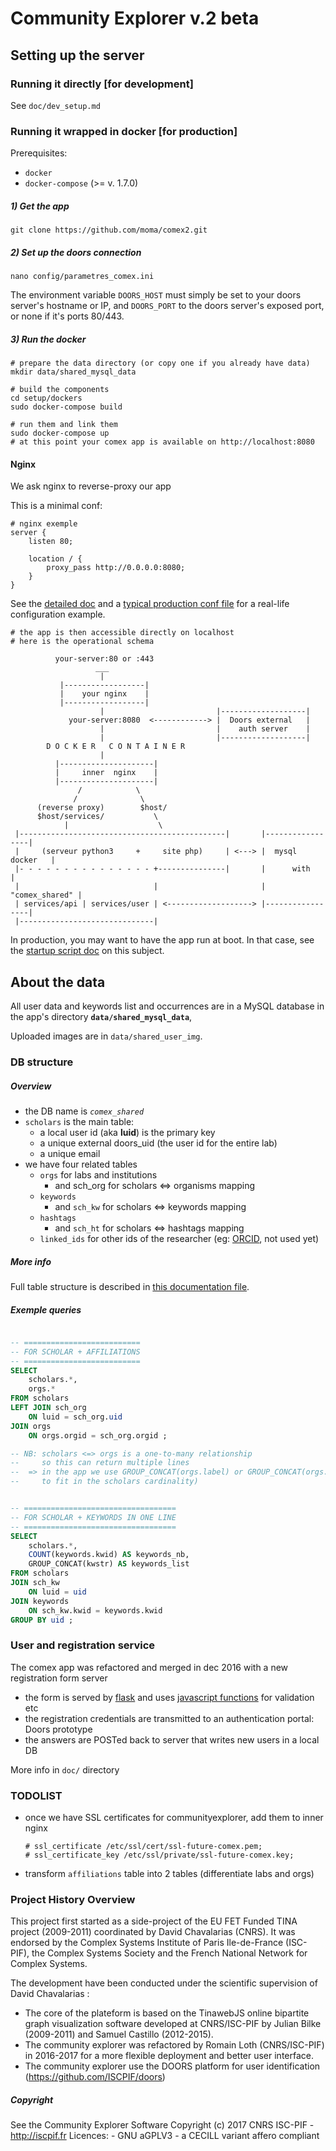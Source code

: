 Community Explorer v.2 beta
===========================

## Setting up the server

### Running it directly [for development]
See `doc/dev_setup.md`

### Running it wrapped in docker [for production]
Prerequisites:
  - `docker`
  - `docker-compose` (>= v. 1.7.0)  

##### 1) Get the app
```
git clone https://github.com/moma/comex2.git
```

##### 2) Set up the doors connection
```
nano config/parametres_comex.ini
```
The environment variable `DOORS_HOST` must simply be set to your doors server's hostname or IP, and `DOORS_PORT` to the doors server's exposed port, or none if it's ports 80/443.


##### 3) Run the docker
```
# prepare the data directory (or copy one if you already have data)
mkdir data/shared_mysql_data

# build the components
cd setup/dockers
sudo docker-compose build

# run them and link them
sudo docker-compose up
# at this point your comex app is available on http://localhost:8080
```

#### Nginx
We ask nginx to reverse-proxy our app

This is a minimal conf:

```
# nginx exemple
server {
    listen 80;

    location / {
        proxy_pass http://0.0.0.0:8080;
    }
}
```
See the [detailed doc](https://github.com/moma/comex2/blob/master/doc/nginx_conf.md) and a [typical production conf file](https://github.com/moma/comex2/blob/master/setup/comex2_deployed_outer.nginx.conf) for a real-life configuration example.

```
# the app is then accessible directly on localhost
# here is the operational schema

          your-server:80 or :443
                   ___
                    |
           |------------------|
           |    your nginx    |
           |------------------|
                    |                         |-------------------|
             your-server:8080  <------------> |  Doors external   |
                    |                         |    auth server    |
                    |                         |-------------------|
        D O C K E R   C O N T A I N E R
                    |
          |---------------------|
          |     inner  nginx    |
          |---------------------|
               /            \
              /              \
      (reverse proxy)        $host/
      $host/services/           \
            |                    \
 |----------------------------------------------|       |-----------------|
 |     (serveur python3     +     site php)     | <---> |  mysql docker   |
 |- - - - - - - - - - - - - - - +---------------|       |      with       |
 |                              |                       |  "comex_shared" |
 | services/api | services/user | <-------------------> |-----------------|
 |------------------------------|
```

In production, you may want to have the app run at boot. In that case, see the [startup script doc](https://github.com/moma/comex2/blob/master/doc/startup_script.md) on this subject.

## About the data

All user data and keywords list and occurrences are in a MySQL database in the app's directory **`data/shared_mysql_data`**,

Uploaded images are in `data/shared_user_img`.

### DB structure

##### Overview
  - the DB name is *`comex_shared`*  
  - `scholars` is the main table:
     - a local user id (aka **luid**) is the primary key
     - a unique external doors_uid (the user id for the entire lab)
     - a unique email
  - we have four related tables
    - `orgs` for labs and institutions
      - and sch_org for scholars <=> organisms mapping
    - `keywords`
      - and `sch_kw` for scholars <=> keywords mapping
    - `hashtags`
      - and `sch_ht` for scholars <=> hashtags mapping
    - `linked_ids` for other ids of the researcher (eg: [ORCID](http://orcid.org/), not used yet)

##### More info
Full table structure is described in [this documentation file](https://github.com/moma/comex2/blob/master/doc/table_specifications.md).

##### Exemple queries
```SQL

-- ==========================
-- FOR SCHOLAR + AFFILIATIONS
-- ==========================
SELECT
    scholars.*,
    orgs.*
FROM scholars
LEFT JOIN sch_org
    ON luid = sch_org.uid
JOIN orgs
    ON orgs.orgid = sch_org.orgid ;

-- NB: scholars <=> orgs is a one-to-many relationship
--     so this can return multiple lines
--  => in the app we use GROUP_CONCAT(orgs.label) or GROUP_CONCAT(orgs.toarray)
--     to fit in the scholars cardinality)


-- ==================================
-- FOR SCHOLAR + KEYWORDS IN ONE LINE
-- ==================================
SELECT
    scholars.*,
    COUNT(keywords.kwid) AS keywords_nb,
    GROUP_CONCAT(kwstr) AS keywords_list
FROM scholars
JOIN sch_kw
    ON luid = uid
JOIN keywords
    ON sch_kw.kwid = keywords.kwid
GROUP BY uid ;
```

### User and registration service
The comex app was refactored and merged in dec 2016 with a new registration form server

  - the form is served by [flask](http://flask.pocoo.org/) and uses [javascript functions](https://github.com/moma/comex2/blob/master/static/js/comex_reg_form_controllers.js) for validation etc  
  - the registration credentials are transmitted to an authentication portal: Doors prototype  
  - the answers are POSTed back to server that writes new users in a local DB  

More info in `doc/` directory

### TODOLIST
  - once we have SSL certificates for communityexplorer, add them to inner nginx
      ```
      # ssl_certificate /etc/ssl/cert/ssl-future-comex.pem;
      # ssl_certificate_key /etc/ssl/private/ssl-future-comex.key;
      ```

  - transform `affiliations` table into 2 tables (differentiate labs and orgs)

### Project History Overview
This project first started as a side-project of the EU FET Funded TINA project (2009-2011) coordinated by David Chavalarias (CNRS). It was endorsed by the Complex Systems Institute of Paris Ile-de-France (ISC-PIF), the Complex Systems Society and the French National Network for Complex Systems.

The development have been conducted under the scientific supervision of David Chavalarias :
-  The core of the plateform is based on the TinawebJS online bipartite graph visualization software developed at CNRS/ISC-PIF by Julian Bilke (2009-2011) and Samuel Castillo (2012-2015).
- The community explorer was refactored by Romain Loth (CNRS/ISC-PIF) in 2016-2017 for a more flexible deployment and better user interface.
- The community explorer use the DOORS platform for user identification (https://github.com/ISCPIF/doors)

##### Copyright
See the Community Explorer Software Copyright (c) 2017 CNRS ISC-PIF - http://iscpif.fr
Licences:
    - GNU aGPLV3
    - a CECILL variant affero compliant

